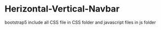 # Herizontal-Vertical-Navbar
bootstrap5
include all CSS file in CSS folder and javascript files in js folder
